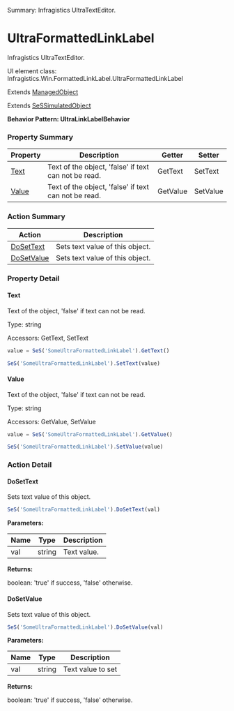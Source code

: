 Summary: Infragistics UltraTextEditor.

# UltraFormattedLinkLabel

Infragistics UltraTextEditor.
 
UI element class: Infragistics.Win.FormattedLinkLabel.UltraFormattedLinkLabel

Extends [ManagedObject](ManagedObject.md)

Extends [SeSSimulatedObject](SeSSimulatedObject.md)





**Behavior Pattern: UltraLinkLabelBehavior**


<!-- ============================== property summary ========================== -->



### Property Summary
| **Property** | **Description** | **Getter** | **Setter** |
| ------------ | --------------- | ---------- | ---------- |
| [Text](#text) | Text of the object, 'false' if text can not be read. | GetText | SetText |
| [Value](#value) | Text of the object, 'false' if text can not be read. | GetValue | SetValue |



<!-- ============================== action summary ========================== -->



### Action Summary
|  **Action** | **Description** | 
| ----------- | --------------- |
|  [DoSetText](#dosettext) | Sets text value of this object. |
|  [DoSetValue](#dosetvalue) | Sets text value of this object. |



<!-- ============================== property detail ========================== -->

### Property Detail

<a name="Text"></a>
#### Text

Text of the object, 'false' if text can not be read.



Type: string


Accessors: GetText, SetText

```javascript
value = SeS('SomeUltraFormattedLinkLabel').GetText()

SeS('SomeUltraFormattedLinkLabel').SetText(value)
```


<a name="Value"></a>
#### Value

Text of the object, 'false' if text can not be read.



Type: string


Accessors: GetValue, SetValue

```javascript
value = SeS('SomeUltraFormattedLinkLabel').GetValue()

SeS('SomeUltraFormattedLinkLabel').SetValue(value)
```




<!-- ============================== action detail ========================== -->

### Action Detail

<a name="DoSetText"></a>    
#### DoSetText

Sets text value of this object.

```javascript
SeS('SomeUltraFormattedLinkLabel').DoSetText(val)
```


**Parameters:**

|  **Name** | **Type** | **Description** |
| ---------- | -------- | --------------- |
| val | string |  Text value. |




**Returns:**

boolean: 'true' if success, 'false' otherwise.



<a name="see.also.ultraformattedlinklabel.dosettext"></a>

<a name="DoSetValue"></a>    
#### DoSetValue

Sets text value of this object.

```javascript
SeS('SomeUltraFormattedLinkLabel').DoSetValue(val)
```


**Parameters:**

|  **Name** | **Type** | **Description** |
| ---------- | -------- | --------------- |
| val | string |  Text value to set |




**Returns:**

boolean: 'true' if success, 'false' otherwise.



<a name="see.also.ultraformattedlinklabel.dosetvalue"></a>

  

